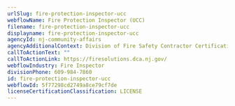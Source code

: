```yaml
---
urlSlug: fire-protection-inspector-ucc
webflowName: Fire Protection Inspector (UCC)
filename: fire-protection-inspector-ucc
displayname: fire-protection-inspector-ucc
agencyId: nj-community-affairs
agencyAdditionalContext: Division of Fire Safety Contractor Certification Unit
callToActionText: ""
callToActionLink: https://firesolutions.dca.nj.gov/
webflowIndustry: Fire Inspector
divisionPhone: 609-984-7860
id: fire-protection-inspector-ucc
webflowId: 5f77298cd2749a8ce79cf7de
licenseCertificationClassification: LICENSE
---
```

